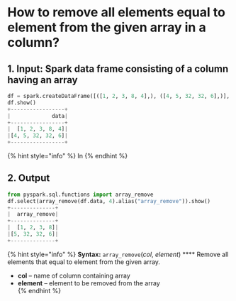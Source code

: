 # How to remove all elements equal to element from the given array in a column?

## 1.  Input:  Spark data frame consisting of a column having an array

```python
df = spark.createDataFrame([([1, 2, 3, 8, 4],), ([4, 5, 32, 32, 6],)], ['data'])
df.show()
+-----------------+
|             data|
+-----------------+
|  [1, 2, 3, 8, 4]|
|[4, 5, 32, 32, 6]|
+-----------------+
```

{% hint style="info" %}
In
{% endhint %}

## 2.  Output

```python
from pyspark.sql.functions import array_remove
df.select(array_remove(df.data, 4).alias("array_remove")).show()
+--------------+
|  array_remove|
+--------------+
|  [1, 2, 3, 8]|
|[5, 32, 32, 6]|
+--------------+
```

{% hint style="info" %}
**Syntax:**   `array_remove`\(_col_, _element_\)  ****                                                                                                      Remove all elements that equal to element from the given array.                                                                                                   

* **col** – name of column containing array
* **element** – element to be removed from the array                                                                                                                           
{% endhint %}

